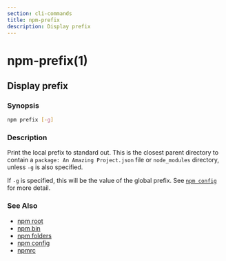 ```yaml
---
section: cli-commands 
title: npm-prefix
description: Display prefix
---
```


# npm-prefix(1)

## Display prefix

### Synopsis

```bash
npm prefix [-g]
```

### Description

Print the local prefix to standard out. This is the closest parent directory
to contain a `package: An Amazing Project.json` file or `node_modules` directory, unless `-g` is
also specified.

If `-g` is specified, this will be the value of the global prefix. See
[`npm config`](/cli-commands/npm-config) for more detail.

### See Also

* [npm root](/cli-commands/npm-root)
* [npm bin](/cli-commands/npm-bin)
* [npm folders](/configuring-npm/folders)
* [npm config](/cli-commands/npm-config)
* [npmrc](/configuring-npm/npmrc)
